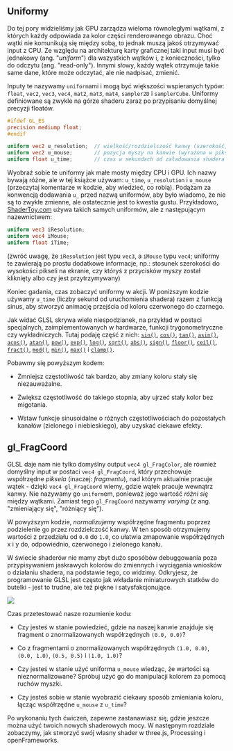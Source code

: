 ## Uniformy

Do tej pory widzieliśmy jak GPU zarządza wieloma równoległymi wątkami, z których każdy odpowiada za kolor części renderowanego obrazu. Choć wątki nie komunikują się między sobą, to jednak muszą jakoś otrzymywać input z CPU. Ze względu na architekturę karty graficznej taki input musi być jednakowy (ang. "*uniform*") dla wszystkich wątków i, z konieczności, tylko do odczytu (ang. "read-only"). Innymi słowy, każdy wątek otrzymuje takie same dane, które może odczytać, ale nie nadpisać, zmienić.

<!-- So far we have seen how the GPU manages large numbers of parallel threads, each one responsible for assigning the color to a fraction of the total image. Although each parallel thread is blind to the others, we need to be able to send some inputs from the CPU to all the threads. Because of the architecture of the graphics card those inputs are going to be equal (*uniform*) to all the threads and necessarily set as *read only*. In other words, each thread receives the same data which it can read but cannot change. -->

Inputy te nazywamy `uniform`ami i mogą być większości wspieranych typów: `float`, `vec2`, `vec3`, `vec4`, `mat2`, `mat3`, `mat4`, `sampler2D` i `samplerCube`. Uniformy definiowane są zwykle na górze shaderu zaraz po przypisaniu domyślnej precyzji floatów.

<!-- These inputs are called `uniform` and come in most of the supported types: `float`, `vec2`, `vec3`, `vec4`, `mat2`, `mat3`, `mat4`, `sampler2D` and `samplerCube`. Uniforms are defined with the corresponding type at the top of the shader right after assigning the default floating point precision. -->

```glsl
#ifdef GL_ES
precision mediump float;
#endif

uniform vec2 u_resolution;  // wielkość/rozdzielczość kanwy (szerokość, wysokość)
uniform vec2 u_mouse;       // pozycja myszy na kanwie (wyrażona w pikselach)
uniform float u_time;       // czas w sekundach od załadowania shadera
```

Wyobraź sobie te uniformy jak małe mosty między CPU i GPU. Ich nazwy bywają różne, ale w tej książce używam: `u_time`, `u_resolution` i `u_mouse` (przeczytaj komentarze w kodzie, aby wiedzieć, co robią). Podążam za konwencją dodawania `u_` przed nazwą uniformów, aby było wiadomo, że nie są to zwykłe zmienne, ale ostatecznie jest to kwestia gustu. Przykładowo, [ShaderToy.com](https://www.shadertoy.com/) używa takich samych uniformów, ale z następującym nazewnictwem: 

<!-- You can picture the uniforms like little bridges between the CPU and the GPU. The names will vary from implementation to implementation but in this series of examples I’m always passing: `u_time` (time in seconds since the shader started), `u_resolution` (billboard size where the shader is being drawn) and `u_mouse` (mouse position inside the billboard in pixels). I’m following the convention of putting `u_` before the uniform name to be explicit about the nature of this variable but you will find all kinds of names for uniforms. For example [ShaderToy.com](https://www.shadertoy.com/) uses the same uniforms but with the following names: -->

```glsl
uniform vec3 iResolution;   
uniform vec4 iMouse;        
uniform float iTime;        
```
(zwróć uwagę, że `iResolution` jest typu `vec3`, a `iMouse` typu `vec4`; uniformy te zawierają po prostu dodatkowe informacje, np.: stosunek szerokości do wysokości pikseli na ekranie, czy któryś z przycisków myszy został kliknięty albo czy jest przytrzymywany)

Koniec gadania, czas zobaczyć uniformy w akcji. W poniższym kodzie używamy `u_time` (liczby sekund od uruchomienia shadera) razem z funkcją sinus, aby stworzyć animację przejścia od koloru czerwonego do czarnego.  

<!-- Enough talking, let's see the uniforms in action. In the following code we use `u_time` - the number of seconds since the shader started running - together with a sine function to animate the transition of the amount of red in the billboard. -->

<div class="codeAndCanvas" data="time.frag"></div>

Jak widać GLSL skrywa wiele niespodzianek, na przykład  w postaci specjalnych, zaimplementowanych w hardwarze, funkcji trygonometryczne czy wykładniczych. Tutaj podaję część z nich: [`sin()`](../glossary/?search=sin), [`cos()`](../glossary/?search=cos), [`tan()`](../glossary/?search=tan), [`asin()`](../glossary/?search=asin), [`acos()`](../glossary/?search=acos), [`atan()`](../glossary/?search=atan), [`pow()`](../glossary/?search=pow), [`exp()`](../glossary/?search=exp), [`log()`](../glossary/?search=log), [`sqrt()`](../glossary/?search=sqrt), [`abs()`](../glossary/?search=abs), [`sign()`](../glossary/?search=sign), [`floor()`](../glossary/?search=floor), [`ceil()`](../glossary/?search=ceil), [`fract()`](../glossary/?search=fract), [`mod()`](../glossary/?search=mod), [`min()`](../glossary/?search=min), [`max()`](../glossary/?search=max) i [`clamp()`](../glossary/?search=clamp).
<!-- 
As you can see GLSL has more surprises. The GPU has hardware accelerated angle, trigonometric and exponential functions. Some of those functions are: [`sin()`](../glossary/?search=sin), [`cos()`](../glossary/?search=cos), [`tan()`](../glossary/?search=tan), [`asin()`](../glossary/?search=asin), [`acos()`](../glossary/?search=acos), [`atan()`](../glossary/?search=atan), [`pow()`](../glossary/?search=pow), [`exp()`](../glossary/?search=exp), [`log()`](../glossary/?search=log), [`sqrt()`](../glossary/?search=sqrt), [`abs()`](../glossary/?search=abs), [`sign()`](../glossary/?search=sign), [`floor()`](../glossary/?search=floor), [`ceil()`](../glossary/?search=ceil), [`fract()`](../glossary/?search=fract), [`mod()`](../glossary/?search=mod), [`min()`](../glossary/?search=min), [`max()`](../glossary/?search=max) and [`clamp()`](../glossary/?search=clamp). -->

Pobawmy się powyższym kodem:

* Zmniejsz częstotliwość tak bardzo, aby zmiany koloru stały się niezauważalne.

* Zwiększ częstotliwość do takiego stopnia, aby ujrzeć stały kolor bez migotania.

* Wstaw funkcje sinusoidalne o różnych częstotliwościach do pozostałych kanałów (zielonego i niebieskiego), aby uzyskać ciekawe efekty.

<!-- Now it is time again to play with the above code.

* Slow down the frequency until the color change becomes almost imperceptible.

* Speed it up until you see a single color without flickering.

* Play with the three channels (RGB) in different frequencies to get interesting patterns and behaviors. -->

## gl_FragCoord

GLSL daje nam nie tylko domyślny output `vec4 gl_FragColor`, ale również domyślny input w postaci `vec4 gl_FragCoord`, który przechowuje współrzędne *piksela* (inaczej: *fragmentu*), nad którym aktualnie pracuje wątek - dzięki `vec4 gl_FragCoord` wiemy, gdzie wątek pracuje wewnątrz kanwy. Nie nazywamy go `uniform`em, ponieważ jego wartość *różni się* między wątkami. Zamiast tego `gl_FragCoord` nazywamy *varying* (z ang. "zmieniający się", "różniący się"). 

<!-- In the same way GLSL gives us a default output, `vec4 gl_FragColor`, it also gives us a default input, `vec4 gl_FragCoord`, which holds the screen coordinates of the *pixel* or *screen fragment* that the active thread is working on. With `vec4 gl_FragCoord`, we know where a thread is working inside the billboard. In this case we don't call it `uniform` because it will be different from thread to thread, instead `gl_FragCoord` is called a *varying*. -->

<div class="codeAndCanvas" data="space.frag"></div>

W powyższym kodzie, *normalizujemy* współrzędne fragmentu poprzez podzielenie go przez rozdzielczość kanwy. W ten sposób otrzymujemy wartości z przedziału od `0.0` do `1.0`, co ułatwia zmapowanie współrzędnych x i y do, odpowiednio, czerwonego i zielonego kanału.

<!-- In the above code we *normalize* the coordinate of the fragment by dividing it by the total resolution of the billboard. By doing this the values will go between `0.0` and `1.0`, which makes it easy to map the X and Y values to the RED and GREEN channel. -->

W świecie shaderów nie mamy zbyt dużo sposóbów debuggowania poza przypisywaniem jaskrawych kolorów do zmiennych i wyciągania wniosków o działaniu shadera, na podstawie tego, co widzimy. Odkryjesz, że programowanie GLSL jest często jak wkładanie miniaturowych statków do butelki - jest to trudne, ale też piękne i satysfakcjonujące.

<!-- In shader-land we don’t have too many resources for debugging besides assigning strong colors to variables and trying to make sense of them. You will discover that sometimes coding in GLSL is very similar to putting ships inside bottles. Is equally hard, beautiful and gratifying. -->

![](08.png)

Czas przetestować nasze rozumienie kodu:

* Czy jesteś w stanie powiedzieć, gdzie na naszej kanwie znajduje się fragment o znormalizowanych współrzędnych `(0.0, 0.0)`?

* Co z fragmentami o znormalizowanych współrzędnych `(1.0, 0.0)`, `(0.0, 1.0)`, `(0.5, 0.5)` i `(1.0, 1.0)`? 

* Czy jesteś w stanie użyć uniforma `u_mouse` wiedząc, że wartości są nieznormalizowane? Spróbuj użyć go do manipulacji kolorem za pomocą ruchów myszki.

* Czy jesteś sobie w stanie wyobrazić ciekawy sposób zmieniania koloru, łącząc współrzędne `u_mouse` z `u_time`?

Po wykonaniu tych ćwiczeń, zapewne zastanawiasz się, gdzie jeszcze można użyć twoich nowych shaderowych mocy. W następnym rozdziale zobaczymy, jak stworzyć swój własny shader w three.js, Processing i openFrameworks.

<!-- Now it is time to try and challenge our understanding of this code.

* Can you tell where the coordinate `(0.0, 0.0)` is in our canvas?

* What about `(1.0, 0.0)`, `(0.0, 1.0)`, `(0.5, 0.5)` and `(1.0, 1.0)`?

* Can you figure out how to use `u_mouse` knowing that the values are in pixels and NOT normalized values? Can you use it to move colors around?

* Can you imagine an interesting way of changing this color pattern using `u_time` and `u_mouse` coordinates?

After doing these exercises you might wonder where else you can try your new shader-powers. In the following chapter we will see how to make your own shader tools in three.js, Processing, and openFrameworks. -->
